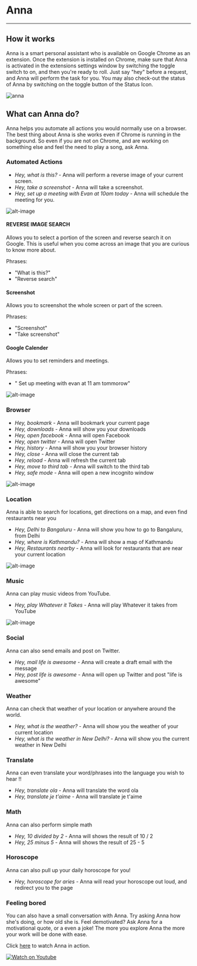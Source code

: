   # Anna
---
## How it works

Anna is a smart personal assistant who is available on Google Chrome as an extension. Once the extension is installed on Chrome, make sure that Anna is activated in the extensions settings window by switching the toggle switch to on, and then you're ready to roll. Just say "hey" before a request, and Anna will perform the task for you. 
You may also check-out the status of Anna by switching on the toggle button of the Status Icon.

   ![anna](https://github.com/Anna-Assistant/Anna/blob/master/docs/Anna.png)


## What can Anna do?

Anna helps you automate all actions you would normally use on a browser. The best thing about Anna is she works even if Chrome is running in the background. So even if you are not on Chrome, and are working on something else and feel the need to play a song, ask Anna.

### Automated Actions


* _Hey, what is this?_ - Anna will perform a reverse image of your current screen.
* _Hey, take a screenshot_ - Anna will take a screenshot.
* _Hey, set up a meeting with Evan at 10am today_ - Anna will schedule the meeting for you.

![alt-image](https://github.com/Anna-Assistant/Anna/blob/master/docs/Automated.png)

#### REVERSE IMAGE SEARCH 

Allows you to select a portion of the screen and reverse search it on Google. This is useful when you come across an image that you are curious to know more about.

Phrases:

- "What is this?" 
- "Reverse search"

#### Screenshot

Allows you to screenshot the whole screen or part of the screen.

Phrases:

- "Screenshot"
- "Take screenshot"

#### Google Calender

Allows you to set reminders and meetings.

Phrases: 

- " Set up meeting with evan at 11 am tommorow"


![alt-image](https://github.com/Anna-Assistant/Anna/blob/master/docs/Browser.png)
### Browser
* _Hey, bookmark_ - Anna will bookmark your current page
* _Hey, downloads_ - Anna will show you your downloads
* _Hey, open facebook_ - Anna will open Facebook
* _Hey, open twitter_ - Anna will open Twitter
* _Hey, history_ - Anna will show you your browser history
* _Hey, close_ - Anna will close the current tab
* _Hey, reload_ - Anna will refresh the current tab
* _Hey, move to third tab_ - Anna will switch to the third tab
* _Hey, safe mode_ - Anna will open a new incognito window



![alt-image](https://github.com/Anna-Assistant/Anna/blob/master/docs/Location.png)
### Location
Anna is able to search for locations, get directions on a map, and even find restaurants near you
* _Hey, Delhi to Bangaluru_ - Anna will show you how to go to Bangaluru, from Delhi
* _Hey, where is Kathmandu?_ - Anna will show a map of Kathmandu
* _Hey, Restaurants nearby_ - Anna will look for restaurants that are near your current location



![alt-image](https://github.com/Anna-Assistant/Anna/blob/master/docs/Youtube.png)
### Music
Anna can play music videos from YouTube.
* _Hey, play Whatever it Takes_ - Anna will play Whatever it takes from YouTube 



![alt-image](https://github.com/Anna-Assistant/Anna/blob/master/docs/social.png)
### Social
Anna can also send emails and post on Twitter.
* _Hey, mail life is awesome_ - Anna will create a draft email with the message
* _Hey, post life is awesome_ - Anna will open up Twitter and post "life is awesome"




### Weather
Anna can check that weather of your location or anywhere around the world.
* _Hey, what is the weather?_ - Anna will show you the weather of your current location
* _Hey, what is the weather in New Delhi?_ - Anna will show you the current weather in New Delhi

### Translate
Anna can even translate your word/phrases into the language you wish to hear !!
* _Hey, translate ola_ - Anna will translate the word ola
* _Hey, translate je t'aime_ - Anna will translate je t'aime


### Math
Anna can also perform simple math
* _Hey, 10 divided by 2_ - Anna will shows the result of 10 / 2
* _Hey, 25 minus 5_ - Anna will shows the result of 25 - 5

### Horoscope
Anna can also pull up your daily horoscope for you!
* _Hey, horoscope for aries_ - Anna will read your horoscope out loud, and redirect you to the page

### Feeling bored
You can also have a small conversation with Anna. Try asking Anna how she's doing, or how old she is.
Feel demotivated? Ask Anna for a motivational quote, or a even a joke! The more you explore Anna the more your work will be done with ease.

Click [here](https://www.youtube.com/watch?v=17bVrAZMgEY) to watch Anna in action.

[![Watch on Youtube](https://github.com/Anna-Assistant/Anna/blob/master/img/Youtube.png)](https://www.youtube.com/watch?v=17bVrAZMgEY)

